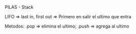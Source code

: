 PILAS - Stack

LIFO => last in, first out => Primero en salir el ultimo que entra

Metodos: .pop => elimina el ultimo; .push => agrega al ultimo
